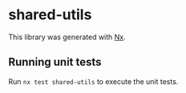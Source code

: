 # shared-utils

This library was generated with [Nx](https://nx.dev).

## Running unit tests

Run `nx test shared-utils` to execute the unit tests.
